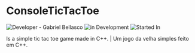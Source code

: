 # ConsoleTicTacToe
![Developer - Gabriel Bellasco](https://img.shields.io/badge/Developer-Gabriel%20Bellasco-blue)
![in Development](https://img.shields.io/badge/Phase-In%20Development-red)
![Started In](https://img.shields.io/badge/Started%20in-February%206,%202021-green)

Is a simple tic tac toe game made in C++. | Um jogo da velha simples feito em C++.
